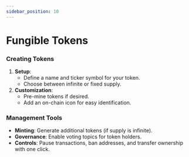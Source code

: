 ```yaml
---
sidebar_position: 10
---
```


# Fungible Tokens

### Creating Tokens
1. **Setup**:
   - Define a name and ticker symbol for your token.
   - Choose between infinite or fixed supply.
2. **Customization**:
   - Pre-mine tokens if desired.
   - Add an on-chain icon for easy identification.

### Management Tools
- **Minting**: Generate additional tokens (if supply is infinite).
- **Governance**: Enable voting topics for token holders.
- **Controls**: Pause transactions, ban addresses, and transfer ownership with one click.